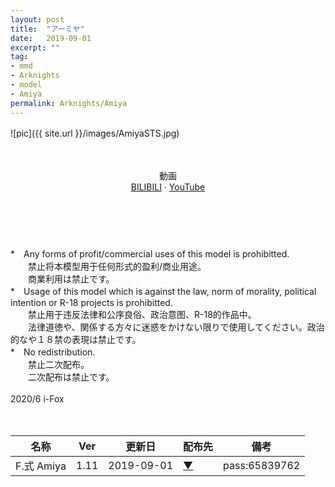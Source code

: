 ```yaml
---
layout: post
title:  "アーミヤ"
date:   2019-09-01
excerpt: ""
tag:
- mmd
- Arknights
- model
- Amiya
permalink: Arknights/Amiya
---
```


![pic]({{ site.url }}/images/AmiyaSTS.jpg)
　
<style type="text/css">
    #pcr-list td:last-child {
        text-align: center !important;
    }
    .pcr-centered {
        text-align: center !important;
    }
</style>
<br/>
<br/>
<div class="pcr-centered">動画</div>
<div class="pcr-centered"><a href="https://www.bilibili.com/video/BV1H4411q7FH/">BILIBILI</a> · <a href="https://youtu.be/55QDM9D7-4k">YouTube</a></div>
<br/>
<br/>
<br/>
<br/>　

<br/>
*　Any forms of profit/commercial uses of this model is prohibitted.<br/> 
　　禁止将本模型用于任何形式的盈利/商业用途。<br/> 
　　商業利用は禁止です。<br/> 
*　Usage of this model which is against the law, norm of morality, political intention or R-18 projects is prohibitted.<br/> 
　　禁止用于违反法律和公序良俗、政治意图、R-18的作品中。<br/> 
　　法律道徳や、関係する方々に迷惑をかけない限りで使用してください。政治的なや１８禁の表現は禁止です。<br/> 
*　No redistribution.<br/> 
　　禁止二次配布。<br/> 
　　二次配布は禁止です。<br/> 
<br/> 
   2020/6
   i-Fox
<br/>
<br/>
<br/>
 
| 名称 | Ver | 更新日 | 配布先 | 備考 |
|---|---|---|---|---|
| F.式 Amiya | 1.11 | 2019-09-01 | [▼](https://bowlroll.net/file/206438) | pass:65839762 |


